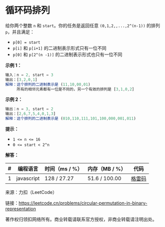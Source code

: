 # 循环码排列

给你两个整数 `n` 和 `start`。你的任务是返回任意 `(0,1,2,,...,2^(n-1))` 的排列 `p`，并且满足：

- `p[0] = start`
- `p[i]` 和 `p[i+1]` 的二进制表示形式只有一位不同
- `p[0]` 和 `p[2^(n -1)]` 的二进制表示形式也只有一位不同

**示例 1：**

``` javascript
输入：n = 2, start = 3
输出：[3,2,0,1]
解释：这个排列的二进制表示是 (11,10,00,01)
     所有的相邻元素都有一位是不同的，另一个有效的排列是 [3,1,0,2]
```

**示例 2：**

``` javascript
输出：n = 3, start = 2
输出：[2,6,7,5,4,0,1,3]
解释：这个排列的二进制表示是 (010,110,111,101,100,000,001,011)
```

**提示：**

- `1 <= n <= 16`
- `0 <= start < 2^n`

**解答：**

**#**|**编程语言**|**时间（ms / %）**|**内存（MB / %）**|**代码**
--|--|--|--|--
1|javascript|128 / 27.27|51.6 / 100.00|[格雷码](./javascript/ac_v1.js)

来源：力扣（LeetCode）

链接：https://leetcode.cn/problems/circular-permutation-in-binary-representation

著作权归领扣网络所有。商业转载请联系官方授权，非商业转载请注明出处。
